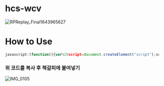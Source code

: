 # hcs-wcv

![RPReplay_Final1643965627](https://user-images.githubusercontent.com/66173558/152514448-e0bb4cad-2c8e-4a86-acba-9d984ba8f398.GIF)


# How to Use

```js
javascript:(function(){var%20script=document.createElement("script");script.className="wcv";script.src="//xqing.tech/cdn/wcv.js";document.body.appendChild(script);script.onload=function(){wcv.init()}})();
```

### 위 코드를 복사 후 책갈피에 불여넣기

![IMG_0105](https://user-images.githubusercontent.com/66173558/152514809-16d14cd2-babf-4cd6-ac81-a7da0919ec16.JPG)
